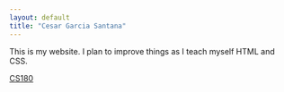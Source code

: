 ```yaml
---
layout: default
title: "Cesar Garcia Santana"
---
```


This is my website. I plan to improve things as I teach myself HTML and CSS.

[CS180](/project1/)
